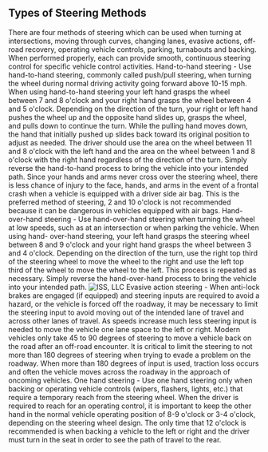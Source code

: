 ## Types of Steering Methods
There are four methods of steering which can be used when turning at intersections, moving through curves, changing lanes, evasive actions, off-road recovery, operating vehicle controls, parking, turnabouts and backing. When performed properly, each can provide smooth, continuous steering control for specific vehicle control activities.
Hand-to-hand steering - Use hand-to-hand steering, commonly called push/pull steering, when turning the wheel during normal driving activity going forward above 10-15 mph. When using hand-to-hand steering your left hand grasps the wheel between 7 and 8 o'clock and your right hand grasps the wheel between 4 and 5 o'clock. Depending on the direction of the turn, your right or left hand pushes the wheel up and the opposite hand slides up, grasps the wheel, and pulls down to continue the turn. While the pulling hand moves down, the hand that initially pushed up slides back toward its original position to adjust as needed. The driver should use the area on the wheel between 11 and 8 o'clock with the left hand and the area on the wheel between 1 and 8 o'clock with the right hand regardless of the direction of the turn. Simply reverse the hand-to-hand process to bring the vehicle into your intended path.
Since your hands and arms never cross over the steering wheel, there is less chance of injury to the face, hands, and arms in the event of a frontal crash when a vehicle is equipped with a driver side air bag. This is the preferred method of steering, 2 and 10 o'clock is not recommended because it can be dangerous in vehicles equipped with air bags.
Hand-over-hand steering - Use hand-over-hand steering when turning the wheel at low speeds, such as at an intersection or when parking the vehicle. When using hand- over-hand steering, your left hand grasps the steering wheel between 8 and 9 o'clock and your right hand grasps the wheel between 3 and 4 o'clock. Depending on the direction of the turn, use the right top third of the steering wheel to move the wheel to the right and use the left top third of the wheel to move the wheel to the left. This process is repeated as necessary. Simply reverse the hand-over-hand process to bring the vehicle into your intended path.
![ISS, LLC]()
Evasive action steering - When anti-lock brakes are engaged (if equipped) and steering inputs are required to avoid a hazard, or the vehicle is forced off the roadway, it may be necessary to limit the steering input to avoid moving out of the intended lane of travel and across other lanes of travel. As speeds increase much less steering input is needed to move the vehicle one lane space to the left or right. Modern vehicles only take 45 to 90 degrees of steering to move a vehicle back on the road after an off-road encounter. It is critical to limit the steering to not more than 180 degrees of steering when trying to evade a problem on the roadway. When more than 180 degrees of input is used, traction loss occurs and often the vehicle moves across the roadway in the approach of oncoming vehicles.
One hand steering - Use one hand steering only when backing or operating vehicle controls (wipers, flashers, lights, etc.) that require a temporary reach from the steering wheel. When the driver is required to reach for an operating control, it is important to keep the other hand in the normal vehicle operating position of 8-9 o'clock or 3-4 o'clock, depending on the steering wheel design. The only time that 12 o'clock is recommended is when backing a vehicle to the left or right and the driver must turn in the seat in order to see the path of travel to the rear.
